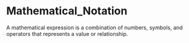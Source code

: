 # Mathematical_Notation
A mathematical expression is a combination of numbers, symbols, and operators that represents a value or relationship.
